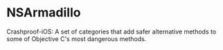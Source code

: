 NSArmadillo
===========

Crashproof-iOS: A set of categories that add safer alternative methods to some of Objective C's most dangerous methods.
